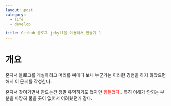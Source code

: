 ```yaml
---
layout: post
category: 
  - life
  - develop

title: Github 블로그 jekyll을 이용해서 만들기 1
---
```


# 개요

혼자서 블로그를 개설하려고 머리를 싸매다 보니 누군가는 이러한 경험을 하지 않았으면 해서 이 문서를 작성한다.

혼자서 찾아가면서 만드는건 정말 유익하기도 했지만 <span style="color:red"> 힘들었다..</span> 특히 이해가 안되는 부분을 마땅히 물을 곳이 없어서 어려웠던거 같다.